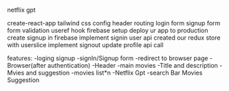 netflix gpt

create-react-app
tailwind css config
header 
routing
login form
signup form
form validation
useref hook
firebase setup
deploy ur app to production
create signup in firebase
implement signin user api
created our redux store with userslice
implement signout
update profile api call






features:
  -loging signup
      -signIn/Signup form
      -redirect to browser page
  -Browser(after authentication)
       -Header
       -main movies
       -Title and description
       -Mvies and suggestion
             -movies list*n
   -Netflix Gpt 
      -search Bar
      Movies Suggestion           

